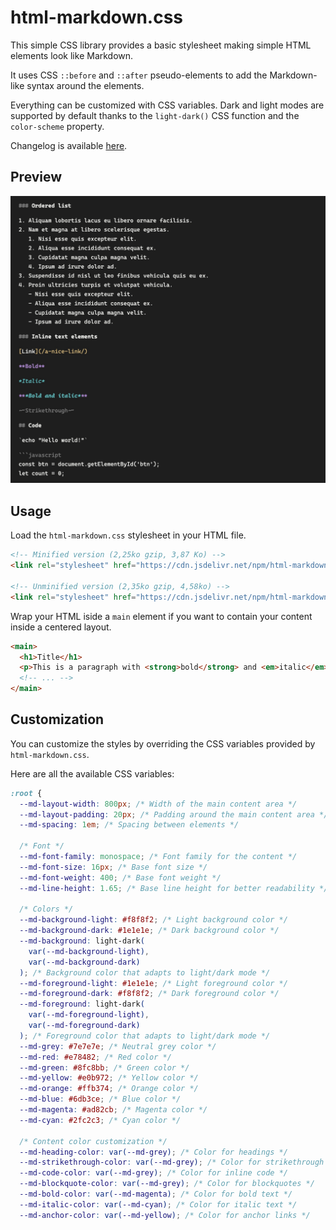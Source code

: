 # html-markdown.css

This simple CSS library provides a basic stylesheet making simple HTML elements look like Markdown.

It uses CSS `::before` and `::after` pseudo-elements to add the Markdown-like syntax around the elements.

Everything can be customized with CSS variables. Dark and light modes are supported by default thanks to the `light-dark()` CSS function and the `color-scheme` property.

Changelog is available [here](https://github.com/Jean-Tinland/html-markdown.css/blob/main/CHANGELOG.md).

## Preview

![Preview of html-markdown.css](https://raw.githubusercontent.com/Jean-Tinland/html-markdown.css/refs/heads/main/preview.jpeg)

## Usage

Load the `html-markdown.css` stylesheet in your HTML file.

```html
<!-- Minified version (2,25ko gzip, 3,87 Ko) -->
<link rel="stylesheet" href="https://cdn.jsdelivr.net/npm/html-markdown.css@latest/build/html-markdown.min.css" />

<!-- Unminified version (2,35ko gzip, 4,58ko) -->
<link rel="stylesheet" href="https://cdn.jsdelivr.net/npm/html-markdown.css@latest/build/html-markdown.css" />
```

Wrap your HTML iside a `main` element if you want to contain your content inside a centered layout.

```html
<main>
  <h1>Title</h1>
  <p>This is a paragraph with <strong>bold</strong> and <em>italic</em> text.</p>
  <!-- ... -->
</main>
```

## Customization

You can customize the styles by overriding the CSS variables provided by `html-markdown.css`.

Here are all the available CSS variables:

```css
:root {
  --md-layout-width: 800px; /* Width of the main content area */
  --md-layout-padding: 20px; /* Padding around the main content area */
  --md-spacing: 1em; /* Spacing between elements */

  /* Font */
  --md-font-family: monospace; /* Font family for the content */
  --md-font-size: 16px; /* Base font size */
  --md-font-weight: 400; /* Base font weight */
  --md-line-height: 1.65; /* Base line height for better readability */

  /* Colors */
  --md-background-light: #f8f8f2; /* Light background color */
  --md-background-dark: #1e1e1e; /* Dark background color */
  --md-background: light-dark(
    var(--md-background-light),
    var(--md-background-dark)
  ); /* Background color that adapts to light/dark mode */
  --md-foreground-light: #1e1e1e; /* Light foreground color */
  --md-foreground-dark: #f8f8f2; /* Dark foreground color */
  --md-foreground: light-dark(
    var(--md-foreground-light),
    var(--md-foreground-dark)
  ); /* Foreground color that adapts to light/dark mode */
  --md-grey: #7e7e7e; /* Neutral grey color */
  --md-red: #e78482; /* Red color */
  --md-green: #8fc8bb; /* Green color */
  --md-yellow: #e0b972; /* Yellow color */
  --md-orange: #ffb374; /* Orange color */
  --md-blue: #6db3ce; /* Blue color */
  --md-magenta: #ad82cb; /* Magenta color */
  --md-cyan: #2fc2c3; /* Cyan color */

  /* Content color customization */
  --md-heading-color: var(--md-grey); /* Color for headings */
  --md-strikethrough-color: var(--md-grey); /* Color for strikethrough text */
  --md-code-color: var(--md-grey); /* Color for inline code */
  --md-blockquote-color: var(--md-grey); /* Color for blockquotes */
  --md-bold-color: var(--md-magenta); /* Color for bold text */
  --md-italic-color: var(--md-cyan); /* Color for italic text */
  --md-anchor-color: var(--md-yellow); /* Color for anchor links */
```
